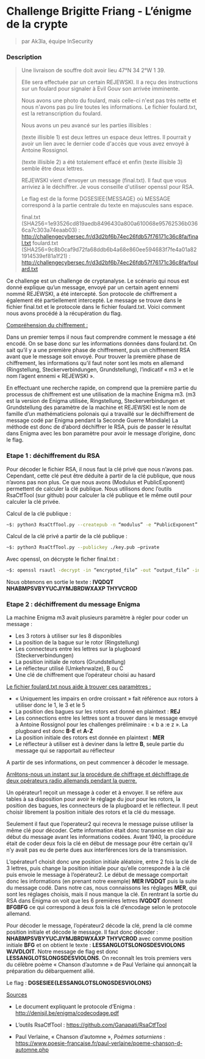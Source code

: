 # Challenge Brigitte Friang - L’énigme de la crypte
> par Ak3la, équipe InSecurity

### Description

>  Une livraison de souffre doit avoir lieu 47°N 34 2°W 1 39.
>
> Elle sera effectuée par un certain REJEWSKI. Il a reçu des instructions sur un foulard pour signaler à Evil Gouv son arrivée imminente.
>
> Nous avons une photo du foulard, mais celle-ci n'est pas très nette et nous n'avons pas pu lire toutes les informations. Le fichier foulard.txt, est la retranscription du foulard.
>
> Nous avons un peu avancé sur les parties illisibles :
>
> (texte illisible 1) est deux lettres un espace deux lettres. Il pourrait y avoir un lien avec le dernier code d'accès que vous avez envoyé à Antoine Rossignol.
>
> (texte illisible 2) a été totalement effacé et enfin (texte illisible 3) semble être deux lettres.
>
> REJEWSKI vient d'envoyer un message (final.txt). Il faut que vous arriviez à le déchiffrer. Je vous conseille d'utiliser openssl pour RSA.
>
> Le flag est de la forme DGSESIEE{MESSAGE} où MESSAGE correspond à la partie centrale du texte en majuscules sans espace.
>
> final.txt (SHA256=1e93526cd819aedb8496430a800a610068e95762536b0366ca7c303a74eaab03) : http://challengecybersec.fr/d3d2bf6b74ec26fdb57f76171c36c8fa/final.txt
> foulard.txt (SHA256=9c8b0caf9d72fa68ddb6b4a68e860ee594683f7fe4a01a821914539ef81a1f21) : http://challengecybersec.fr/d3d2bf6b74ec26fdb57f76171c36c8fa/foulard.txt 

Ce challenge est un challenge de cryptanalyse. Le scénario qui nous est donné explique qu’un message, envoyé par un certain agent ennemi nommé REJEWSKI, a été intercepté. Son protocole de chiffrement a également été partiellement intercepté. Le message se trouve dans le fichier final.txt et le protocole dans le fichier foulard.txt.
Voici comment nous avons procédé à la récupération du flag.

<u>Compréhension du chiffrement :</u>

Dans un premier temps il nous faut comprendre comment le message a été encodé. On se base donc sur les informations données dans foulard.txt.
On sait qu’il y a une première phase de chiffrement, puis un chiffrement RSA avant que le message soit envoyé.
Pour trouver la première phase de chiffrement, les informations qu’il faut noter sont les mots en allemand (Ringstellung, Steckerverbindungen, Grundstellung), l’indicatif « m3 » et le nom l’agent ennemi « REJEWSKI ».

En effectuant une recherche rapide, on comprend que la première partie du processus de chiffrement est une utilisation de la machine Enigma m3.
(m3 est la version de Enigma utilisée, Ringstellung, Steckerverbindungen et Grundstellung des paramètre de la machine et REJEWSKI est le nom de famille d’un mathématiciens polonais qui a travaillé sur le déchiffrement de message codé par Enigma pendant la Seconde Guerre Mondiale)
La méthode est donc de d’abord déchiffrer le RSA, puis de passer le résultat dans Enigma avec les bon paramètre pour avoir le message d’origine, donc le flag.

### Etape 1 : déchiffrement du RSA

Pour décoder le fichier RSA, il nous faut la clé privé que nous n’avons pas. Cependant, cette clé peut être déduite à partir de la clé publique, que nous n’avons pas non plus.
Ce que nous avons (Modulus et PublicExponent) permettent de calculer la clé publique.
Nous utilisons donc l’outils RsaCtfTool (sur github) pour calculer la clé publique et le même outil pour calculer la clé privée.

Calcul de la clé publique :
```sh
~$: python3 RsaCtfTool.py --createpub -n “modulus” -e “PublicExponent”
```
Calcul de la clé privé a partir de la clé publique :
```sh
~$: python3 RsaCtfTool.py --publickey ./key.pub –private
```
Avec openssl, on décrypte le ficher final.txt :
```sh
~$: openssl rsautl -decrypt -in “encrypted_file” -out “output_file” -inkey privkey.pem
```
Nous obtenons en sortie le texte :
**IVQDQT NHABMPSVBYYUCJIYMJBRDWXAXP  THYVCROD**

### Etape 2 : déchiffrement du message Enigma

La machine Enigma m3 avait plusieurs paramètre à régler pour coder un message :
-	Les 3 rotors à utiliser sur les 8 disponibles 
-	La position de la bague sur le rotor (Ringstellung)
-	Les connecteurs entre les lettres sur la plugboard (Steckerverbindungen)
-	La position initiale de rotors (Grundstellung)
-	Le réflecteur utilisé (Umkehrwalze), B ou C
-	Une clé de chiffrement que l’opérateur choisi au hasard

<u>Le fichier foulard.txt nous aide à trouver ces paramètres :</u>

- « Uniquement les impairs en ordre croissant » fait référence aux rotors à utiliser donc le 1, le 3 et le 5 
- La position des bagues sur les rotors est donné en plaintext : **REJ**
- Les connections entre les lettres sont a trouver dans le message envoyé à Antoine Rossignol pour les challenges préliminaire : « b a :e z ». La plugboard est donc **B-E** et **A-Z**
- La position initiale des rotors est donnée en plaintext : **MER**
- Le réflecteur à utiliser est à deviner dans la lettre **B**, seule partie du message qui se rapportait au réflecteur

A partir de ses informations, on peut commencer à décoder le message.

<u>Arrêtons-nous un instant sur la procédure de chiffrage et déchiffrage de deux opérateurs radio allemands pendant la guerre.</u>

Un opérateur1 reçoit un message à coder et à envoyer. 
Il se réfère aux tables à sa disposition pour avoir le réglage du jour pour les rotors, la position des bagues, les connecteurs de la plugboard et le réflecteur. Il peut choisir librement la position initiale des rotors et la clé du message. 

Seulement il faut que l’operateur2 qui recevra le message puisse utiliser la même clé pour décoder. Cette information était donc transmise en clair au début du message avant les informations codées. Avant 1940, la procédure était de coder deux fois la clé en début de message pour être certain qu’il n’y avait pas eu de perte dues aux interférences lors de la transmission. 

L’opérateur1 choisit donc une position initiale aléatoire, entre 2 fois la clé de 3 lettres, puis change la position initiale pour qu’elle corresponde à la clé puis envoie le message à l’opérateur2.
Le début de message comportait donc les informations (en prenant notre exemple) **MER IVQDQT** puis la suite du message codé.
Dans notre cas, nous connaissons les réglages **MER**, qui sont les réglages choisis, mais il nous manque la clé. En rentrant la sortie du RSA dans Enigma on voit que les 6 premières lettres **IVQDQT** donnent **BFGBFG** ce qui correspond à deux fois la clé d’encodage selon le protocole allemand.

Pour décoder le message, l’opérateur2 décode la clé, prend la clé comme position initiale et décode le message. 
Il faut donc décoder : **NHABMPSVBYYUCJIYMJBRDWXAXP  THYVCROD** avec comme position initiale **BFG** et on obtient le texte : **LESSANGLOTSLONGSDESVIOLONS WJVDLOIT**.
Notre message de flag est donc **LESSANGLOTSLONGSDESVIOLONS**. On reconnaît les trois premiers vers du célèbre poème « Chanson d’automne » de Paul Verlaine qui annonçait la préparation du débarquement allié. 

Le flag : **DGSESIEE{LESSANGLOTSLONGSDESVIOLONS}**

<u>Sources</u>

- Le document expliquant le protocole d’Enigma  : <http://denisjl.be/enigma/codecodage.pdf>

- L’outils RsaCtfTool : <https://github.com/Ganapati/RsaCtfTool>

- Paul Verlaine, « Chanson d’automne », _Poèmes saturniens_ : <https://www.poesie-francaise.fr/paul-verlaine/poeme-chanson-d-automne.php>
